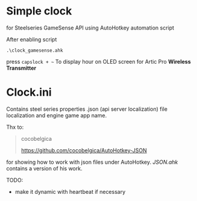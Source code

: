 # Simple clock 
for Steelseries GameSense API using AutoHotkey automation script

After enabling script

`.\clock_gamesense.ahk`


press 
`capslock + ~`
To display hour on OLED screen for Artic Pro **Wireless Transmitter** 

# Clock.ini
Contains steel series properties .json (api server localization) file localization and engine game app name. 

Thx to:

> cocobelgica
> 
> https://github.com/cocobelgica/AutoHotkey-JSON

for showing how to work with json files under AutoHotkey. *JSON.ahk* contains a version of his work. 

TODO:
* make it dynamic with heartbeat if necessary





